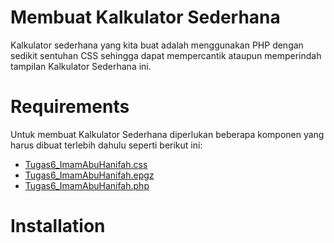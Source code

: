 # Membuat Kalkulator Sederhana
Kalkulator sederhana yang kita buat adalah menggunakan PHP dengan sedikit sentuhan CSS sehingga dapat mempercantik ataupun memperindah tampilan Kalkulator Sederhana ini.

# Requirements
Untuk membuat Kalkulator Sederhana diperlukan beberapa komponen yang harus dibuat terlebih dahulu seperti berikut ini:
- [Tugas6_ImamAbuHanifah.css](https://github.com/hanifkesatu/Tugas6---Imam-Abu-Hanifah/blob/hanifkesatu-patch-1/Tugas6_ImamAbuHanifah.css)
- [Tugas6_ImamAbuHanifah.epgz](https://github.com/hanifkesatu/Tugas6---Imam-Abu-Hanifah/blob/hanifkesatu-patch-1/Tugas6_ImamAbuHanifah.epgz)
- [Tugas6_ImamAbuHanifah.php](https://github.com/hanifkesatu/Tugas6---Imam-Abu-Hanifah/blob/hanifkesatu-patch-1/Tugas6_ImamAbuHanifah.php)

# Installation
